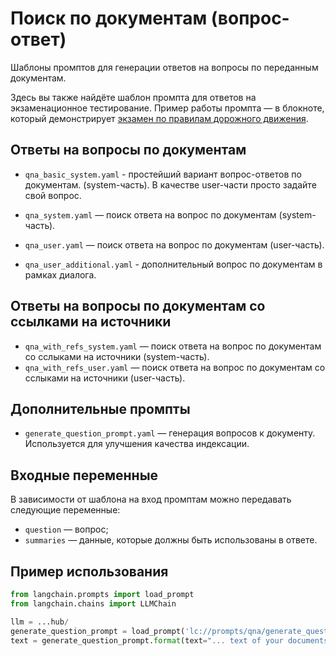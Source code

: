 # Поиск по документам (вопрос-ответ)

Шаблоны промптов для генерации ответов на вопросы по переданным документам.

Здесь вы также найдёте шаблон промпта для ответов на экзаменационное тестирование.
Пример работы промпта — в блокноте, который демонстрирует [экзамен по правилам дорожного движения](/docs/extras/integrations/chat/examination.ipynb).

## Ответы на вопросы по документам
- `qna_basic_system.yaml` - простейший вариант вопрос-ответов по документам. (system-часть). В качестве user-части просто задайте свой вопрос.

- `qna_system.yaml` — поиск ответа на вопрос по документам (system-часть).
- `qna_user.yaml` — поиск ответа на вопрос по документам (user-часть).
- `qna_user_additional.yaml` - дополнительный вопрос по документам в рамках диалога.

## Ответы на вопросы по документам со ссылками на источники
- `qna_with_refs_system.yaml` — поиск ответа на вопрос по документам со сслыками на источники (system-часть).
- `qna_with_refs_user.yaml` — поиск ответа на вопрос по документам со сслыками на источники (user-часть).

## Дополнительные промпты
- `generate_question_prompt.yaml` — генерация вопросов к документу. Используется для улучшения качества индексации.

## Входные переменные

В зависимости от шаблона на вход промптам можно передавать следующие переменные:

- `question` — вопрос;
- `summaries` — данные, которые должны быть использованы в ответе.

## Пример использования

```python
from langchain.prompts import load_prompt
from langchain.chains import LLMChain

llm = ...hub/
generate_question_prompt = load_prompt('lc://prompts/qna/generate_question_prompt.yaml')
text = generate_question_prompt.format(text="... text of your documents ...")
```